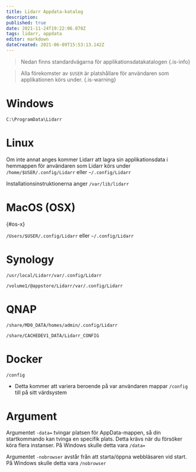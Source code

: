 ```yaml
---
title: Lidarr Appdata-katalog
description: 
published: true
date: 2021-11-24T19:22:06.078Z
tags: lidarr, appdata
editor: markdown
dateCreated: 2021-06-09T15:53:13.142Z
---
```


> Nedan finns standardvägarna för applikationsdatakatalogen {.is-info}

> Alla förekomster av `$USER` är platshållare för användaren som applikationen körs under. {.is-warning}

# Windows

`C:\ProgramData\Lidarr`

# Linux

Om inte annat anges kommer Lidarr att lagra sin applikationsdata i hemmappen för användaren som Lidarr körs under `/home/$USER/.config/Lidarr` eller `~/.config/Lidarr`

Installationsinstruktionerna anger `/var/lib/lidarr`

# MacOS (OSX)

{#os-x}

`/Users/$USER/.config/Lidarr` eller `~/.config/Lidarr`

# Synology

`/usr/local/Lidarr/var/.config/Lidarr`

`/volume1/@appstore/Lidarr/var/.config/Lidarr`

# QNAP

`/share/MD0_DATA/homes/admin/.config/Lidarr`

`/share/CACHEDEV1_DATA/Lidarr_CONFIG`

# Docker

`/config`

- Detta kommer att variera beroende på var användaren mappar `/config` till på sitt värdsystem

# Argument

Argumentet `-data=` tvingar platsen för AppData-mappen, så din startkommando kan tvinga en specifik plats. Detta krävs när du försöker köra flera instanser. På Windows skulle detta vara `/data=`

Argumentet `-nobrowser` avstår från att starta/öppna webbläsaren vid start. På Windows skulle detta vara `/nobrowser`